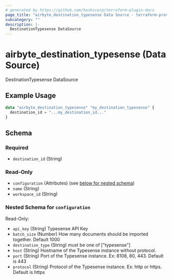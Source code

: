 ```yaml
---
# generated by https://github.com/hashicorp/terraform-plugin-docs
page_title: "airbyte_destination_typesense Data Source - terraform-provider-airbyte"
subcategory: ""
description: |-
  DestinationTypesense DataSource
---
```


# airbyte_destination_typesense (Data Source)

DestinationTypesense DataSource

## Example Usage

```terraform
data "airbyte_destination_typesense" "my_destination_typesense" {
  destination_id = "...my_destination_id..."
}
```

<!-- schema generated by tfplugindocs -->
## Schema

### Required

- `destination_id` (String)

### Read-Only

- `configuration` (Attributes) (see [below for nested schema](#nestedatt--configuration))
- `name` (String)
- `workspace_id` (String)

<a id="nestedatt--configuration"></a>
### Nested Schema for `configuration`

Read-Only:

- `api_key` (String) Typesense API Key
- `batch_size` (Number) How many documents should be imported together. Default 1000
- `destination_type` (String) must be one of ["typesense"]
- `host` (String) Hostname of the Typesense instance without protocol.
- `port` (String) Port of the Typesense instance. Ex: 8108, 80, 443. Default is 443
- `protocol` (String) Protocol of the Typesense instance. Ex: http or https. Default is https


